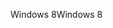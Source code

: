 <span data-ttu-id="2b28d-101">Windows 8</span><span class="sxs-lookup"><span data-stu-id="2b28d-101">Windows 8</span></span>